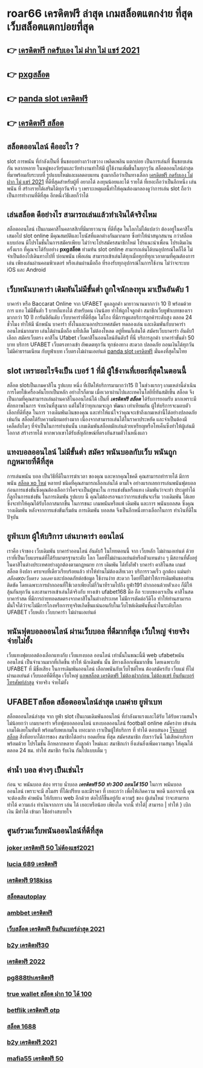 # roar66 เครดิตฟรี ล่าสุด  เกมสล็อตแตกง่าย ที่สุด เว็บสล็อตแตกบ่อยที่สุด

## 👉 [เครดิตฟรี กดรับเอง ไม่ ฝาก ไม่ แชร์ 2021](https://ufabetpgufa.ufax.win/)
## 👉 [pxgสล็อต](https://ufa7777.ufax.win/)
## 👉 [panda slot เครดิตฟรี](https://ufa7777.ufax.win/)
## 👉 [เครดิตฟรี สล็อต](https://ufa7777.ufax.win/)

## สล็อตออนไลน์ คืออะไร ?

 slot   การพนัน ที่กำลังเป็นที่ ชื่นชอบอย่างกว้างขวาง  เพลิดเพลิน   แตกบ่อย  เป็นการเล่นที่ ชื่นชอบเล่นกัน หลากหลาย ในหมู่ของวัยรุ่นและวัยทำงานทำให้มี ผู้ใช้งานเพิ่มขึ้นในทุกๆวัน  สล็อตออนไลน์ล่าสุด ที่มาพร้อมกับระบบที่ รูปแบบใหม่และผลตอบแทน สูงมากถือว่าเป็นทางเลือก [เครดิตฟรี กดรับเอง ไม่ ฝาก ไม่ แชร์ 2021](https://ufa7777.ufax.win/) ที่ดีที่สุดสำหรับผู้ที่ อยากได้ ลงทุนน้อยและได้ รายได้ ที่เยอะถือว่าเป็นอีกหนึ่ง เล่นพนัน ที่ สร้างรายได้เสริมได้ทุกวันจริง ๆ เพราะเหตุผลนี้ทำให้คุณต้องมาลองดูว่าการเล่น slot ถือว่าเป็นการทำงานที่ดีที่สุด อีกหนึ่งวิธีเลยก็ว่าได้

## เล่นสล็อต ดีอย่างไร สามารถเล่นแล้วทำเงินได้จริงไหม

 สล็อตออนไลน์ เป็นเกมคาสิโนคลาสสิกที่มีมายาวนาน   ที่ดีที่สุด ในโลกไม่ได้แปลว่า ต้องอยู่ในคาสิโนเสมอไป  slot online มีคุณสมบัติและโบนัสที่แตกต่างกันมากมาย ซึ่งทำให้น่าสนุกสนาน กว่าสล็อต แบบก่อน มีโปรโมชั่นในการสมัครเพียบ ไม่ว่าจะโปรสมัครสมาชิกใหม่ โปรแนะนำเพื่อน โปรเติมเงินครั้งแรก ที่คุณจะได้รับอย่าง **pxgสล็อต** ท่วมท้น   slot online สามารถเล่นได้บนอุปกรณ์ใดก็ได้ ไม่จำเป็นต้องไปเดินทางไปที่ บ่อนพนัน เพื่อเล่น สามารถเข้าเล่นได้ทุกเมื่อทุกที่ทุกเวลาตามที่คุณต้องการเล่น เพียงเล่นผ่านคอมพิวเตอร์ หรือเล่นผ่านมือถือ ที่รองรับทุกอุปกรณ์ในการใช้งาน ไม่ว่าจะระบบ iOS และ Android

##  เว็บพนันบาคาร่า เดิมพันไม่มีขั้นต่ำ ถูกใจนักลงทุน มาเป็นอันดับ 1

บาคาร่า หรือ Baccarat Online จาก UFABET  ดูแลลูกค้า มายาวนานมากกว่า 10 ปี พร้อมด้วยการ  แทง ไม่มีขั้นต่ำ 1 บาทก็แทงได้ สำหรับคน  เงินน้อย ทำให้ถูกใจลูกค้า สมาชิกเว็บยูฟ่าเบทของเรามากกว่า 10 ปี การันตีอันดับ เว็บบาคาร่าที่ดีที่สุด   ไม่โกง  ที่มีการดูแลบริการลูกค้าระดับสูง ตลอด 24 ชั่วโมง ทำให้มี นักพนัน บาคาร่า ทั้งในและนอกประเทศสมัคร ทดลองเล่น และเดิมพันกับบาคาร่าออนไลน์มากมาย เล่นได้ผ่านมือถือ แท็ปเล็ต ไม่ต้องโหลด อยู่ที่หนก็เล่นได้  สมัครเว็บบาคาร่า อันดับ1 เลือก สมัครเว็บตรง คาสิโน Ufabet    เว็บคาสิโนออนไลน์อันดับ1 ที่นี่ บริการลูกค้า บาคาร่าขั้นต่ำ 50 บาท บริการ  UFABET เว็บตรงทางเข้า อัพเดตทุกวัน ทุกช่องทาง สะดวก ปลอดภัย ถอนเงินได้ทุกวัน ไม่มีค่าธรรมเนียม กับยูฟ่าเบท เว็บตรงไม่ผ่านเอเย่นต์ [panda slot เครดิตฟรี](https://ufa7777.ufax.win/) มั่นคงที่สุดในไทย


##  slot  เพราะอะไรจึงเป็น เบอร์ 1 ที่มี ผู้ใช้งานที่เยอะที่สุดในตอนนี้

 สล็อต slotเป็นเกมคาสิโน รูปแบบ หนึ่ง ที่เปิดให้บริการมามากว่า15 ปี ในช่วงแรกๆ เกมเหล่านี้ดำเนินการโดยใช้เครื่องคันโยกเป็นหลัก อย่างไรก็ตาม เมื่อเวลาผ่านไปและเทคโนโลยีที่ทันสมัยขึ้น สล็อต จึงเป็นเกมที่คุณสามารถเล่นผ่านคาสิโนออนไลน์ได้ เป็นที่ ***เครดิตฟรี สล็อต*** ได้รับการยอมรับ มากเพราะมีศักยภาพในการ จ่ายเงินที่สูงมาก แต่ไม่ใช่ว่าทุกเกมจะถูก พัฒนา เท่าเทียมกัน ผู้ให้บริการจะมอบตัวเลือกที่ดีที่สุด ในการ วางเดิมพันเงินของคุณ และทำให้แน่ใจว่าคุณจะเข้าถึงเกมเหล่านี้ได้อย่างปลอดภัยเช่นกัน สล็อตได้รับความนิยมอย่างมาก เนื่องจากสามารถเล่นได้ในราคาประหยัด และจำเป็นต้องมี เคล็ดลับใดๆ ที่จำเป็นในการทำเช่นนั้น เกมเดิมพันสล็อตมักเล่นด้วยเหรียญหรือโทเค็นซึ่งทำให้ผู้เล่นมีโอกาส สร้างรายได้ หากพวกเขาได้รับสัญลักษณ์ที่ตรงกันสามตัวในหนึ่งแถว


##  แทงบอลออนไลน์ ไม่มีขั้นต่ำ สมัคร พนันบอลกับเว็บ พนันถูกกฎหมายที่ดีที่สุด

 การเล่นพนัน บอล เป็นวิธีที่ดีในการฆ่าเวลา ของคุณ และหากคุณโชคดี คุณสามารถทำรายได้  มีการพนัน [สล็อต xo ใหม่](https://ufa7777.ufax.win/) หลายป ชนิดที่คุณสามารถเลือกเล่นได้ ตามใจ  อย่างแรกเลยการเล่นพนันฟุตบอล ก่อนการแข่งขันซึ่งคุณต้องเลือกว่าใครจะเป็นผู้ชนะใน การแข่งขันหรือแทง เดิมพันว่าจะทำ ประตูทำได้กี่ลูกในการแข่งขัน ในการเดิมพัน รูปแบบ นี้ คุณไม่ต้องรอจนกว่าการแข่งขันจะเริ่ม  วางเดิมพัน ได้เลย ซึ่งจะทำให้คุณได้รับโอกาสมากขึ้น ในการชนะ เกมพนันหรือแพ้ เดิมพัน  และการ พนันบอลสด  ซึ่งคุณ วางเดิมพัน หลังจากการแข่งขันเริ่มต้น การเดิมพัน บอลสด จึงเป็นอีกหนึ่งทางเลือกในการ ทำเงินที่ดีในปัจุบัน

##  ยูฟ่าเบท  ผู้ให้บริการ เล่นบาคาร่า ออนไลน์

เราคือ  เจ้าของ เว็บเดิมพัน บาคาร่าออนไลน์ อันดับ1 ในไทยตอนนี้ จาก เว็บหลัก ไม่ผ่านเอเย่นต์ ด้วยเราที่เป็นเว็บแบรนด์ที่ได้รับมาตรฐานระดับ โลก โดยที่ไม่ผ่านเอเย่นต์หรือตัวแทนต่าง ๆ มีสถานที่ตั้งอยู่ในคาสิโนต่างประเทศอย่างถูกต้องตามกฏหมาย การ เดิมพัน ได้ทั้งกีฬา บาคาร่า คาสิโนสด เกมส์ สล็อต ยิงปลา ครบจบที่เดียวเรียบร้อยแล้ว ทำให้ท่านไม่ต้องเสียเวลา บริการรวดเร็ว ถูกต้อง แม่นยำ *สล็อตxoเว็บตรง วอเลท* และปลอดภัยต่อข้อมูล ใช้งานง่าย สะดวก โดยที่ไม่ทำให้การเดิมพันของท่านติดขัด โดยเฉพาะการฝากถอนที่ใช้เวลาเพียงไม่กี่วินาทีรวมไปถึง ยูฟ่า191 ฝากถอนด้วยตัวเอง ก็มีให้ลุ้นกันทุกวัน และสามารถเข้าเล่นได้จริงกับ  ทางเข้า ufabet168 มือ ถือ  ระบบของเราเป็น คาสิโนสด บาคาร่าสด ที่มีการถ่ายทอดสดตรงจากคาสิโนในต่างประเทศ ไม่มีการตัดต่อวีดีโอ ทำให้ท่านสามารถมั่นใจได้ว่าจะไม่มีการโกงหรือการทุจริตเกิดขึ้นแน่นอนกับในเว็บไซต์เดิมพันชั้นนำในระดับโลก UFABET เว็บหลัก เว็บบาคาร่า ไม่ผ่านเอเย่นต์


##  พนันฟุตบอลออนไลน์  ผ่านเว็บบอล ที่ดีมากที่สุด  เว็บใหญ่ จ่ายจริง จ่ายไม่ยั้ง

 เว็บแทงฟุตบอลต้องเลือกแทงกับ  เว็บแทงบอล ออนไลน์ เท่านั้นในขณะนี้มี web ufabetพนันออนไลน์ เป็นจำนวนมากที่เกิดขึ้น ทำให้ นักเดิมพัน นั้น มีทางเลือกเพิ่มมากขึ้น โดยเฉพาะกับ UFABET ที่  มีชื่อเสียง ในการเดิมพันออนไลน์ เลือกพนันกับเว็บไซต์ไหน ต้องสมัครกับ เว็บแม่ ที่ไม่ผ่านเอเย่นต์  เว็บบอลที่ดีที่สุด เว็บใหญ่ [แอพสล็อต เครดิตฟรี ไม่ต้องฝากก่อน ไม่ต้องแชร์ ยืนยันเบอร์โทรศัพท์ล่าสุด](https://ufabetpgufa.ufax.win/) จ่ายจริง จ่ายไม่ยั้ง

## UFABETสล็อต   สล็อตออนไลน์ล่าสุด เกมค่าย ยูฟ่าเบท

 สล็อตออนไลน์ล่าสุด จาก ยูฟ่า slot  เป็นเกมเดิมพันออนไลน์ ที่กำลังมาแรงและได้รับ ได้รับความสนใจ ไม่น้อยกว่า  เกมบาคาร่า  หรือฟุตบอลออนไลน์ แทงบอลออนไลน์ football online  สมัครง่าย เข้าเล่นเกมได้เลยในทันที พร้อมกับพบเกมใน เยอะมาก เราเป็นผู้ให้บริการ ที่ ทำได้ ตอบสนอง  [โจ๊กเกอร์ สล็อต](https://ufa7777.ufax.win/) สิ่งที่อยากได้การของ สมาชิกได้อย่าง ยอดเยี่ยม ที่สุด สมัครสมาชิก กับเราวันนี้  ไม่เสียค่าบริการ พร้อมด้วย โปรโมชั่น อีกหลากหลาย  ทั้งลูกค้า ใหม่และ สมาชิกเก่า ยิ่งเล่นยิ่งเพิ่มความสนุก ให้คุณได้ ตลอด 24 ชม.  ทำให้ สมาชิก รับเงิน กันไปแบบเต็ม ๆ


##  ค่าน้ำ  บอล ต่างๆ  เป็นเช่นไร

ก่อน จะ พนันบอล ต้อง  ทราบ  น้ำบอล ***เครดิตฟรี 50 ทำ 300 ถอนได้ 150***  ในการ พนันบอลออนไลน์  เพราะจะมี สโมสร ที่ได้เปรียบ และมีราคา ที่ เยอะกว่า เพื่อให้เกิดความ พอดี นอกจากนี้  คุณจะต้องเสีย  ค่าพนัน  ให้กับทาง  web  อีกด้วย ต่อไปก็ขึ้นอยู่กับ ความรู้ ของ ผู้เล่นใหม่  ว่าจะสามารถ ทำได้ ความเก่ง ทำเงินจากการ เล่น ได้ เยอะหรือน้อย เพียงใด  จากนี้ ทำได้| สามารถ | ทำให้ }  เบิกเงิน   มีทำได้  เข้ามา ใช้อย่างสบายใจ

## ศูนย์รวมเว็บพนันออนไลน์ที่ดีที่สุด

### [joker เครดิตฟรี 50 ไม่ต้องแชร์2021](https://atom.io/themes/สมัคร%20pg%20ufabet%20สล็อต%20สมัคร%20รับ%20เครดิต%20ฟรี%20008%20สล็อต%2020%20รับ%20100%20เว็บตรง100%)
### [lucia 689 เครดิตฟรี](https://atom.io/themes/สมัคร%20pg%20ufabet%20666%20สล็อต%20008%20สล็อต%2020%20รับ%20100%20เว็บตรง100%)
### [เครดิตฟรี 918kiss](https://atom.io/themes/สมัคร%20pg%20ufabet%20เกมพนันออนไลน์%20สล็อต%20008%20สล็อต%2020%20รับ%20100%20เว็บตรง100%)
### [สล็อตautoplay](https://atom.io/themes/สมัคร%20pg%20ufabet%20สบาย99เครดิตฟรี%20008%20สล็อต%2020%20รับ%20100%20เว็บตรง100%)
### [ambbet เครดิตฟรี](https://atom.io/themes/สมัคร%20pg%20ufabet%20สล็อต%20ฝาก%201%20บาท%20รับ%2050%20008%20สล็อต%2020%20รับ%20100%20เว็บตรง100%)
### [เว็บสล็อต เครดิตฟรี ยืนยันเบอร์ล่าสุด 2021](https://atom.io/themes/สมัคร%20pg%20ufabet%20bk8เครดิตฟรี%20008%20สล็อต%2020%20รับ%20100%20เว็บตรง100%)
### [b2y เครดิตฟรี30](https://atom.io/themes/สมัคร%20pg%20ufabet%20ib888%20เครดิตฟรี%20008%20สล็อต%2020%20รับ%20100%20เว็บตรง100%)
### [เครดิตฟรี 2022](https://atom.io/themes/สมัคร%20pg%20ufabet%20pxj%20เครดิตฟรี%20008%20สล็อต%2020%20รับ%20100%20เว็บตรง100%)
### [pg888thเครดิตฟรี](https://atom.io/themes/สมัคร%20pg%20ufabet%20kiss918%20เครดิตฟรี50%20008%20สล็อต%2020%20รับ%20100%20เว็บตรง100%)
### [true wallet สล็อต ฝาก 10 ได้ 100](https://atom.io/themes/สมัคร%20pg%20ufabet%20slot%20เครดิตฟรี%20008%20สล็อต%2020%20รับ%20100%20เว็บตรง100%)
### [betflik เครดิตฟรี otp](https://atom.io/themes/สมัคร%20pg%20ufabet%20สล็อตspx%20008%20สล็อต%2020%20รับ%20100%20เว็บตรง100%)
### [สล็อต 1688](https://atom.io/themes/สมัคร%20pg%20ufabet%20joker%20สล็อต888เครดิตฟรี%20008%20สล็อต%2020%20รับ%20100%20เว็บตรง100%)
### [b2y เครดิตฟรี 2021](https://atom.io/themes/สมัคร%20pg%20ufabet%20สล็อต%20008%20สล็อต%2020%20รับ%20100%20เว็บตรง100%)
### [mafia55 เครดิตฟรี 50](https://atom.io/themes/สมัคร%20pg%20ufabet%20pg%20สล็อต%20168%20008%20สล็อต%2020%20รับ%20100%20เว็บตรง100%)